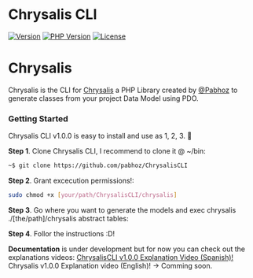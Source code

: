 # Chrysalis CLI
[![Version](https://img.shields.io/badge/version-1.0.4-red.svg)]()
[![PHP Version](https://img.shields.io/badge/PHP-7.1-red.svg)]()
[![License](https://img.shields.io/badge/Licence-Apache--2.0-green.svg)]()


# Chrysalis
Chrysalis is the CLI for [Chrysalis](https://github.com/pabhoz/Chrysalis) a PHP Library created by [@Pabhoz](https://github.com/pabhoz) to generate classes from your project Data Model using PDO.

### Getting Started
Chrysalis CLI v1.0.0 is easy to install and use as 1, 2, 3. 🙌

**Step 1**. Clone Chrysalis CLI, I recommend to clone it @ ~/bin:
```bash
~$ git clone https://github.com/pabhoz/ChrysalisCLI
```

**Step 2**. Grant excecution permissions!:
```bash
sudo chmod +x [your/path/ChrysalisCLI/chrysalis]
```

**Step 3**. Go where you want to generate the models and exec chrysalis ./[the/path]/chrysalis abstract tables:

**Step 4**. Follor the instructions :D!

**Documentation** is under development but for now you can check out the explanations videos:
[ChrysalisCLI v1.0.0 Explanation Video (Spanish)!](https://www.youtube.com/watch?v=E8siX2TLl0U&feature=youtu.be)
Chrysalis v1.0.0 Explanation video (English)! -> Comming soon.

